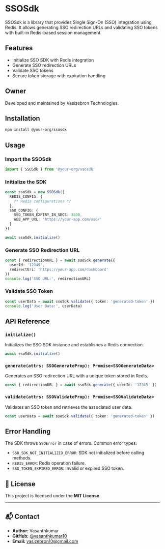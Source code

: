 # SSOSdk

SSOSdk is a library that provides Single Sign-On (SSO) integration using Redis. It allows generating SSO redirection URLs and validating SSO tokens with built-in Redis-based session management.

## Features

- Initialize SSO SDK with Redis integration
- Generate SSO redirection URLs
- Validate SSO tokens
- Secure token storage with expiration handling

## Owner

Developed and maintained by Vasizebron Technologies.

## Installation

```sh
npm install @your-org/ssosdk
```

## Usage

### Import the SSOSdk

```typescript
import { SSOSdk } from '@your-org/ssosdk'
```

### Initialize the SDK

```typescript
const ssoSdk = new SSOSdk({
  REDIS_CONFIG: {
    /* Redis configurations */
  },
  SSO_CONFIG: {
    SSO_TOKEN_EXPIRY_IN_SECS: 3600,
    WEB_APP_URL: 'https://your-app.com/sso/'
  }
})

await ssoSdk.initialize()
```

### Generate SSO Redirection URL

```typescript
const { redirectionURL } = await ssoSdk.generate({
  userId: '12345',
  redirectUri: 'https://your-app.com/dashboard'
})
console.log('SSO URL:', redirectionURL)
```

### Validate SSO Token

```typescript
const userData = await ssoSdk.validate({ token: 'generated-token' })
console.log('User Data:', userData)
```

## API Reference

### `initialize()`

Initializes the SSO SDK instance and establishes a Redis connection.

```typescript
await ssoSdk.initialize()
```

### `generate(attrs: SSOGenerateProp): Promise<SSOGenerateData>`

Generates an SSO redirection URL with a unique token stored in Redis.

```typescript
const { redirectionURL } = await ssoSdk.generate({ userId: '12345' })
```

### `validate(attrs: SSOValidateProp): Promise<SSOValidateData>`

Validates an SSO token and retrieves the associated user data.

```typescript
const userData = await ssoSdk.validate({ token: 'generated-token' })
```

## Error Handling

The SDK throws `SSOError` in case of errors. Common error types:

- `SSO_SDK_NOT_INITIALIZED_ERROR`: SDK not initialized before calling methods.
- `REDIS_ERROR`: Redis operation failure.
- `SSO_TOKEN_EXPIRED_ERROR`: Invalid or expired SSO token.

## 🎯 License

This project is licensed under the **MIT License**.

---

## 📬 Contact

- **Author:** Vasanthkumar
- **GitHub:** [@vasanthkumar10](https://github.com/vasanthkumar10)
- **Email:** vasizebron10@gmail.com
